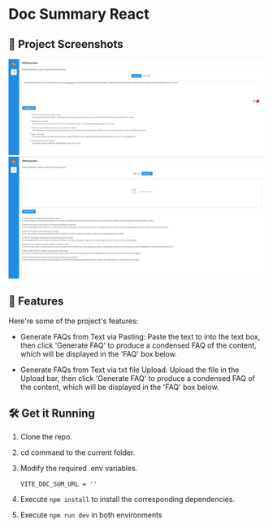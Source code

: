 # Doc Summary React

## 📸 Project Screenshots

![project-screenshot](../../assets/img/faqgen_react_ui_text.png)
![project-screenshot](../../assets/img/faqgen_react_ui_text_file.png)

## 🧐 Features

Here're some of the project's features:

- Generate FAQs from Text via Pasting: Paste the text to into the text box, then click 'Generate FAQ' to produce a condensed FAQ of the content, which will be displayed in the 'FAQ' box below.

- Generate FAQs from Text via txt file Upload: Upload the file in the Upload bar, then click 'Generate FAQ' to produce a condensed FAQ of the content, which will be displayed in the 'FAQ' box below.

## 🛠️ Get it Running

1. Clone the repo.

2. cd command to the current folder.

3. Modify the required .env variables.
   ```
   VITE_DOC_SUM_URL = ''
   ```
4. Execute `npm install` to install the corresponding dependencies.

5. Execute `npm run dev` in both environments
